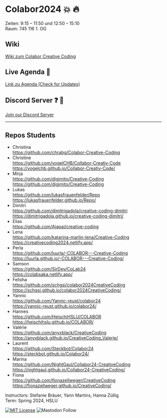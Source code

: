 # Colabor2024 :boom: :fire:
Zeiten: 9:15 – 11:50 und 12:50 – 15:10  <br/>
Raum: 745 116 1. OG

## Wiki 
<a href="https://github.com/digitalideation/colabor2024/wiki" target="_blank">Wiki zum Colabor Creative Coding</a>

## Live Agenda :calendar:
<a href="https://docs.google.com/spreadsheets/d/1n-JCZhJsKEGC1vHl87fq06N64-b8CSv_PxTJTCob_DA/edit?usp=sharing](https://docs.google.com/spreadsheets/d/1n-JCZhJsKEGC1vHl87fq06N64-b8CSv_PxTJTCob_DA/edit?usp=sharing" target="_blank">Link zu Agenda (Check for Updates)</a>

## Discord Server :question: :speech_balloon:
<a href="https://discord.gg/qW2Z6ATMKe">Join our Discord Server</a>

*** 
## Repos Students 

* Christina <br/>https://github.com/chrabg/Colabor-Creative-Coding <br/>
* Christine <br/>https://github.com/vogelCHB/Collabor-Creativ-Code <br/>https://vogelchb.github.io/Collabor-Creativ-Code/
* Mirja <br/>https://github.com/digimito/Creative-Coding <br/>https://github.com/digimito/Creative-Coding
* Lukas <br/>https://github.com/lukasfrauenfelder/Repo <br/>https://lukasfrauenfelder.github.io/Repo/
* Dimitri <br/>https://github.com/dimitrigadola/creative-coding-dimitri <br/> https://dimitrigadola.github.io/creative-coding-dimitri/
* Elias <br/>https://github.com/Ajapai/creative-coding <br/>
* Lena <br/>https://github.com/katarina-marlin-lena/Creative-Coding <br/>https://creativecoding2024.netlify.app/
* Perla <br/>https://github.com/luurla/-COLABOR---Creative-Coding <br/>https://luurla.github.io/-COLABOR---Creative-Coding/
* Samson <br/>https://github.com/SirDey/CoLab24 <br/>https://colabsaka.netlify.app/
* Felisha <br/>https://github.com/schgsi/colabor2024CreativeCoding <br/>https://schgsi.github.io/colabor2024CreativeCoding/
* Yannic <br/>https://github.com/Yannic-reust/colabor24 <br/>https://yannic-reust.github.io/colabor24/
* Hannes <br/>https://github.com/HeischiHSLU/COLABOR <br/>https://heischihslu.github.io/COLABOR/
* Valérie <br/>https://github.com/anyxblack/CreativeCoding <br/>https://anyxblack.github.io/CreativeCoding_Valerie/
* Laurent <br/>https://github.com/Steckbot/Colabor24 <br/>https://steckbot.github.io/Colabor24/
* Marina <br/>https://github.com/NightGaul/Collabor24-CreativeCoding <br/>https://nightgaul.github.io/Collabor24-CreativeCoding/
* Fiona<br/>https://github.com/fionazellweger/CreativeCoding  <br/>
https://fionazellweger.github.io/CreativeCoding/

Instructors: Stefanie Bräuer, Yann Martins, Hanna Züllig<br/>
Term: Spring 2024, HSLU<br/>



[![MIT License](https://img.shields.io/badge/license-MIT-blue.svg)](http://opensource.org/licenses/MIT)
![Mastodon Follow](https://img.shields.io/mastodon/follow/109315060138063198?domain=https%3A%2F%2Fswiss.social&style=social)
